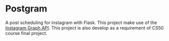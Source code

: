 # Postgram
A post scheduling for instagram with Flask. This project make use of the [Instagram Graph API](https://example.com "Go to Instagram API"). This project is also develop as a requirement of CS50 course final project.





